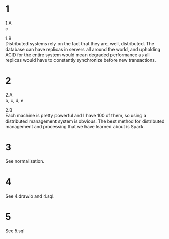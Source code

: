 # 1
1.A  
c

1.B  
Distributed systems rely on the fact that they are, well, distributed. The database can have replicas in servers all around the world, and upholding ACID for the entire system would mean degraded performance as all replicas would have to constantly synchronize before new transactions.  

# 2
2.A  
b, c, d, e

2.B  
Each machine is pretty powerful and I have 100 of them, so using a distributed management system is obvious. The best method for distributed management and processing that we have learned about is Spark.

# 3
See normalisation.

# 4
See 4.drawio and 4.sql.

# 5
See 5.sql